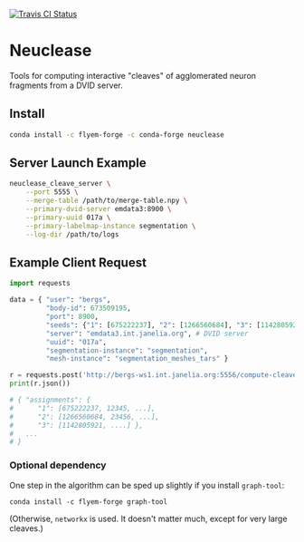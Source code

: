 [![Travis CI Status](https://travis-ci.org/janelia-flyem/neuclease.svg?branch=master)](https://travis-ci.org/janelia-flyem/neuclease)

# Neuclease

Tools for computing interactive "cleaves" of agglomerated neuron fragments from a DVID server.

## Install

```bash
conda install -c flyem-forge -c conda-forge neuclease
```

## Server Launch Example

```bash
neuclease_cleave_server \
    --port 5555 \
    --merge-table /path/to/merge-table.npy \
    --primary-dvid-server emdata3:8900 \
    --primary-uuid 017a \
    --primary-labelmap-instance segmentation \
    --log-dir /path/to/logs
```

## Example Client Request

```python
import requests

data = { "user": "bergs",
         "body-id": 673509195,
         "port": 8900,
         "seeds": {"1": [675222237], "2": [1266560684], "3": [1142805921]},
         "server": "emdata3.int.janelia.org", # DVID server
         "uuid": "017a",
         "segmentation-instance": "segmentation",
         "mesh-instance": "segmentation_meshes_tars" }

r = requests.post('http://bergs-ws1.int.janelia.org:5556/compute-cleave', json=data)
print(r.json())

# { "assignments": {
#      "1": [675222237, 12345, ...],
#      "2": [1266560684, 23456, ...],
#      "3": [1142805921, ....] },
#   ...
# }
```

### Optional dependency

One step in the algorithm can be sped up slightly if you install `graph-tool`:

```
conda install -c flyem-forge graph-tool
```

(Otherwise, `networkx` is used. It doesn't matter much, except for very large cleaves.)
